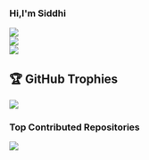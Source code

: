 ### Hi,I'm Siddhi

![](https://github-readme-stats.vercel.app/api?username=siddhi-kapoor&theme=dark&hide_border=false&include_all_commits=false&count_private=false)<br/>
![](https://nirzak-streak-stats.vercel.app/?user=siddhi-kapoor&theme=dark&hide_border=false)<br/>
![](https://github-readme-stats.vercel.app/api/top-langs/?username=siddhi-kapoor&theme=dark&hide_border=false&include_all_commits=false&count_private=false&layout=compact)

## 🏆 GitHub Trophies
![](https://github-profile-trophy.vercel.app/?username=siddhi-kapoor&theme=radical&no-frame=false&no-bg=false&margin-w=4)

### Top Contributed Repositories
![](https://github-contributor-stats.vercel.app/api?username=siddhi-kapoor&limit=5&theme=dark&combine_all_yearly_contributions=true)

